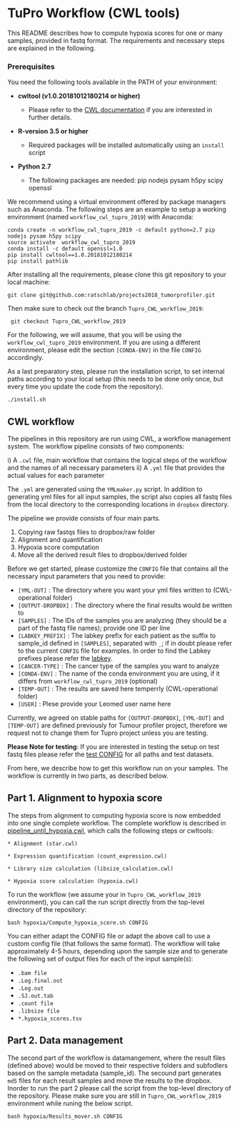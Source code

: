 # TuPro Workflow (CWL tools)

This README describes how to compute hypoxia scores for one or many samples, provided in fastq format. The requirements and necessary steps are explained in the following.

### Prerequisites   ###

You need the following tools available in the PATH of your environment:

 * **cwltool (v1.0.20181012180214 or higher)**
 
    * Please refer to the [CWL documentation](https://github.com/common-workflow-language/cwltool) if you are interested in further details.

 * **R-version 3.5 or higher**
    * Required packages will be installed automatically using an `install` script

 * **Python 2.7**
    * The following packages are needed: pip nodejs pysam h5py scipy openssl

We recommend using a virtual environment offered by package managers such as Anaconda. The following steps are an example to setup a working environment (named `workflow_cwl_tupro_2019`) with Anaconda:

```
conda create -n workflow_cwl_tupro_2019 -c default python=2.7 pip nodejs pysam h5py scipy
source activate  workflow_cwl_tupro_2019
conda install -c default openssl=1.0
pip install cwltool==1.0.20181012180214
pip install pathlib

```

After installing all the requirements, please clone this git repository to your local machine:

```
git clone git@github.com:ratschlab/projects2018_tumorprofiler.git
```
Then make sure to check out the branch `Tupro_CWL_workflow_2019`:

```
 git checkout Tupro_CWL_workflow_2019
```

For the following, we will assume, that you will be using the `workflow_cwl_tupro_2019` environment. If you are using a different environment, please edit the section `[CONDA-ENV]` in the file `CONFIG` accordingly.

As a last preparatory step, please run the installation script, to set internal paths according to your local setup (this needs to be done only once, but every time you update the code from the repository).


```
./install.sh

```

## CWL workflow ##

The pipelines in this repository are run using CWL, a workflow management system. The workflow pipeline consists of two components:

   i) A `.cwl` file, main workflow that contains the logical steps of the workflow and the names of all necessary parameters
  ii) A `.yml` file that provides the actual values for each parameter

The `.yml` are generated using the `YMLmaker.py` script. In addition to generating yml files for all input samples, the script
also copies all fastq files from the local directory to the corresponding locations in `dropbox` directory.


The pipeline we provide consists of four main parts. 

1) Copying raw fastqs files to dropbox/raw folder
2) Alignment and quantification
3) Hypoxia score computation
4) Move all the derived result files to dropbox/derived folder

Before we get started, please customize the `CONFIG` file that contains all the necessary input parameters that you need to provide:

* `[YML-OUT]`        : The directory where you want your yml files written to (CWL-operational folder)
* `[OUTPUT-DROPBOX]` : The directory where the final results would be written to
* `[SAMPLES]`        : The IDs of the samples you are analyzing (they should be a part of the fastq file names); provide one ID per line
* `[LABKEY_PREFIX]`     : The labkey prefix for each patient as the suffix to sample_id defined in `[SAMPLES]`,
                       separated with   `_`; if in doubt please refer to the current `CONFIG` file for examples.
                       In order to  find the Labkey prefixes please refer the [labkey](https://tp-labkey.ethz.ch/labkey/Tumor%20Profiler%20-%20Melanoma/login-login.view?returnUrl=%2Flabkey%2FTumor%2520Profiler%2520-%2520Melanoma%2Fproject-begin.view%3F).
* `[CANCER-TYPE]`   : The cancer type of the samples you want to analyze
* `[CONDA-ENV]`     : The name of the conda environment you are using, if it differs from `workflow_cwl_tupro_2019` (optional)
* `[TEMP-OUT]`      : The results are saved here temperrly (CWL-operational folder)
* `[USER]`          : Plese provide your Leomed user name here


Currently, we agreed on stable paths for `[OUTPUT-DROPBOX]`, `[YML-OUT]` and `[TEMP-OUT]` are defined previously for Tumour profiler project, therefore we request not to change them for Tupro project unless you are testing.

**Please Note for testing**: If you are interested in testing the setup on test fastq files please refer the [test CONFIG](https://github.com/ratschlab/projects2018_tumorprofiler/blob/Tupro_CWL_workflow_2019/config_test) for all paths and test datasets.  


From here, we describe how to get this workflow run on your samples. The workflow is currently in two parts, as described below.

## Part 1.  Alignment to hypoxia score  ##

The steps from alignment to computing hypoxia score is now embedded into one single complete workflow. The complete workflow is described in [pipeline_until_hypoxia.cwl](https://github.com/ratschlab/projects2018_tumorprofiler/blob/Tupro_CWL_workflow_2019/cwltools/pipeline_until_hypoxia.cwl), which calls the following steps or cwltools:

`* Alignment (star.cwl)`

`* Expression quantification (count_expression.cwl)`

`* Library size calculation (libsize_calculation.cwl)`

`* Hypoxia score calculation (hypoxia.cwl)`

To run the workflow (we assume your in `Tupro_CWL_workflow_2019` environment), you can call the run script directly from the top-level directory of the repository:

```
bash hypoxia/Compute_hypoxia_score.sh CONFIG
```

You can either adapt the CONFIG file or adapt the above call to use a custom config file (that follows the same format).
The workflow will take approximately 4-5 hours, depending upon the sample size and to generate the following set of output files for each of the input sample(s):

* `.bam file`
* `.Log.final.out`
* `.Log.out`
* `.SJ.out.tab`
* `.count file`
* `.libsize file`
* `*.hypoxia_scores.tsv`


## Part 2. Data management ##

The second part of the workflow is datamangement, where the result files (defined above) would be moved to their respective folders and subfodlers based on the sample metadata (sample_id). The secound part generates `md5` files for each result samples and move the results to the dropbox. Inorder to run the part 2 please call the script from the top-level directory of the repository. Please make sure you are still in `Tupro_CWL_workflow_2019` environment while runing the below script.

``` 
bash hypoxia/Results_mover.sh CONFIG 

```



